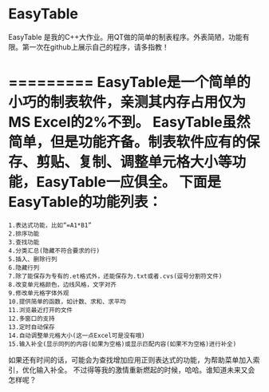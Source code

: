 EasyTable
=========

EasyTable 是我的C++大作业。用QT做的简单的制表程序。外表简陋，功能有限。第一次在github上展示自己的程序，请多指教！

=========
EasyTable是一个简单的小巧的制表软件，亲测其内存占用仅为MS Excel的2%不到。
EasyTable虽然简单，但是功能齐备。制表软件应有的保存、剪贴、复制、调整单元格大小等功能，EasyTable一应俱全。
下面是EasyTable的功能列表：
=
	1.表达式功能，比如“=A1*B1”
	2.排序功能
	3.查找功能
	4.分类汇总(隐藏不符合要求的行)
	5.插入、删除行列
	6.隐藏行列
	7.除了能保存为专有的.et格式外，还能保存为.txt或者.cvs(逗号分割符文件)
	8.改变单元格颜色，边线风格，文字对齐
	9.修改单元格字体外观
	10.提供简单的函数，如计数、求和、求平均
	11.浏览最近打开的文件
	12.多窗口的支持
	13.定时自动保存
	14.自动调整单元格大小(这一点Excel可是没有哦)
	15.输入补全(显示同列的内容(如果为空格)或显示匹配内容(如果不为空格)进行补全)
如果还有时间的话，可能会为查找增加应用正则表达式的功能，为帮助菜单加入索引，优化输入补全。
不过得等我的激情重新燃起的时候，哈哈。谁知道未来又会怎样呢？

